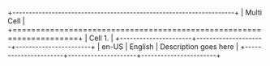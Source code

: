 +--------------------------------------------------------------------+
| Multi Cell                                                         |
+====================================================================+
| Cell 1.                                                            |
+----------------------+---------------------+-----------------------+
| en-US                | English             | Description goes here |
+----------------------+---------------------+-----------------------+

